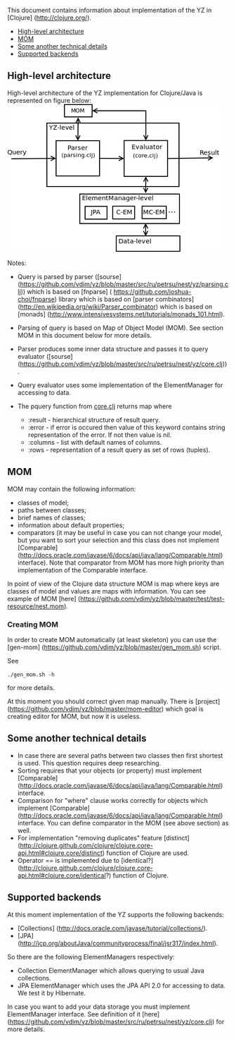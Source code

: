 This document contains information about implementation of the YZ in [Clojure] (http://clojure.org/).

* <a href="#hl_arch">High-level architecture</a>
* <a href="#mom">MOM</a>
* <a href="#details">Some another technical details</a>
* <a href="#backends">Supported backends</a>

<a name="hl_arch"></a>
## High-level architecture
High-level architecture of the YZ implementation for Clojure/Java is represented on figure below:
<img src="https://github.com/vdim/yz/raw/master/doc/hl-arch.png" 
alt="High-level architecture" title="High-level architecture"/>

Notes:

* Query is parsed by parser 
([sourse] (https://github.com/vdim/yz/blob/master/src/ru/petrsu/nest/yz/parsing.clj)) 
which is based on [fnparse] ( https://github.com/joshua-choi/fnparse) 
library which is based on [parser combinators] (http://en.wikipedia.org/wiki/Parser_combinator)
which is based on [monads] (http://www.intensivesystems.net/tutorials/monads_101.html).

* Parsing of query is based on Map of Object Model (MOM). See section MOM in this document below for more details.

* Parser produces some inner data structure and passes it to query evaluator 
([sourse] (https://github.com/vdim/yz/blob/master/src/ru/petrsu/nest/yz/core.clj)).

* Query evaluator uses some implementation of the ElementManager for accessing to data. 

* The pquery function from [core.clj](https://github.com/vdim/yz/blob/master/src/ru/petrsu/nest/yz/core.clj) returns map where 
    * :result - hierarchical structure of result query.
    * :error - if error is occured then value of this keyword contains string representation of the error. If not then value is nil.
    * :columns - list with default names of columns.
    * :rows - representation of a result query as set of rows (tuples).


<a name="mom"></a>
## MOM
MOM may contain the following information:

* classes of model;
* paths between classes;
* brief names of classes;
* information about default properties;
* comparators (it may be useful in case you can not change your model, but you want to sort your selection and 
this class does not implement [Comparable] (http://docs.oracle.com/javase/6/docs/api/java/lang/Comparable.html) 
interface). Note that comparator from MOM has more high priority than implementation of the Comparable interface.

In point of view of the Clojure data structure MOM is map where keys are classes of 
model and values are maps with information. You can see example of MOM
[here] (https://github.com/vdim/yz/blob/master/test/test-resource/nest.mom).

### Creating MOM
In order to create MOM automatically (at least skeleton) you can use the 
[gen-mom] (https://github.com/vdim/yz/blob/master/gen_mom.sh) script.

See

    ./gen_mom.sh -h

for more details.

At this moment you should correct given map manually. There is 
[project] (https://github.com/vdim/yz/blob/master/mom-editor) which goal is
creating editor for MOM, but now it is useless.


<a name="details"></a>
## Some another technical details

* In case there are several paths between two classes then first shortest is used. 
This question requires deep researching.
* Sorting requires that your objects (or property) must implement
[Comparable] (http://docs.oracle.com/javase/6/docs/api/java/lang/Comparable.html) interface. 
* Comparison for "where" clause works correctly for objects which implement
[Comparable] (http://docs.oracle.com/javase/6/docs/api/java/lang/Comparable.html) interface. 
You can define comparator in the MOM (see above section) as well.
* For implementation "removing duplicates" feature 
[distinct] (http://clojure.github.com/clojure/clojure.core-api.html#clojure.core/distinct) function of Clojure are used.
* Operator == is implemented due to 
[identical?] (http://clojure.github.com/clojure/clojure.core-api.html#clojure.core/identical?) function of Clojure.


<a name="backends"></a>
## Supported backends
At this moment implementation of the YZ supports the following backends:

* [Collections] (http://docs.oracle.com/javase/tutorial/collections/).
* [JPA] (http://jcp.org/aboutJava/communityprocess/final/jsr317/index.html).

So there are the following ElementManagers respectively:

* Collection ElementManager which allows querying to usual Java collections.
* JPA ElementManager which uses the JPA API 2.0 for accessing to data. We test it by Hibernate.

In case you want to add your data storage you must implement ElementManager interface. See
definition of it [here] (https://github.com/vdim/yz/blob/master/src/ru/petrsu/nest/yz/core.clj) 
for more details.
